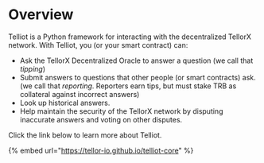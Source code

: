 # Overview

Telliot is a Python framework for interacting with the decentralized TellorX network. With Telliot, you (or your smart contract) can:

* Ask the TellorX Decentralized Oracle to answer a question (we call that _tipping_)
* Submit answers to questions that other people (or smart contracts) ask. (we call that _reporting_. Reporters earn tips, but must stake TRB as collateral against incorrect answers)
* Look up historical answers.
* Help maintain the security of the TellorX network by disputing inaccurate answers and voting on other disputes.

Click the link below to learn more about Telliot.

{% embed url="https://tellor-io.github.io/telliot-core" %}
